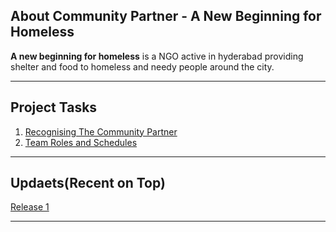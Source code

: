 ## About Community Partner - A New Beginning for Homeless
**A new beginning for homeless** is a NGO active in hyderabad providing shelter and food to homeless and needy people around the city.

<hr/>

## Project Tasks


1. [Recognising The Community Partner](https://raw.githubusercontent.com/HITAM-EPICS/a-new-beginning/master/docs/task1.txt)
2. [Team Roles and Schedules](https://hitam-epics.github.io/a-new-beginning/task2.txt)

<hr/>

## Updaets(Recent on Top)

[Release 1](https://github.com/HITAM-EPICS/a-new-beginning/releases/download/V0.1-alpha/ANBFH.apk)

<hr/>
